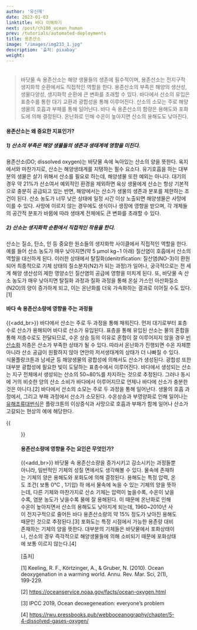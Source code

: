 ```yaml
---
author: '유신재'
date: 2023-01-03
linktitle: 바다 이해하기
next: /post/ch100_ocean_human
prev: /tutorials/automated-deployments
title: 용존산소
image: "/images/img233_1.jpg"
description: '출처: pixabay'
weight: 
---
```


######     
> 바닷물 속 용존산소는 해양 생물들의 생존에 필수적이며, 용존산소는 전지구적 생지화학 순환에서도 직접적인 역할을 한다. 
> 용존산소의 부족은 해양의 생산성, 생물다양성, 생지화학 순환에 큰 변화를 초래할 수 있다.
> 바다에서 산소의 유입은 표층수를 통한 대기 교환과 광합성을 통해 이루어진다. 산소의 소모는 주로 해양생물의 호흡과 부패를 통해 일어난다. 
> 바다 속 용존산소의 함량은 용해도와 포화도에 의해 결정된다. 온난화로 인해 수온이 높아지면 산소의 용해도도 낮아진다.

#### 용존산소는 왜 중요한 지표인가?
##### 1) 산소의 부족은 해양 생물들의 생존과 생태계에 영향을 미친다. 
용존산소(DO; dissolved oxygen)는 바닷물 속에 녹아있는 산소의 양을 뜻한다. 육지에서와 마찬가지로, 산소는 해양생태계를 지탱하는 필수 요소다. 유기호흡을 하는 대부분의 생물은 살기 위해서 산소를 필요로 하는데, 해양생물 또한 예외는 아니다. 대기의 경우 약 21%가 산소여서 예외적인 환경을 제외하면 육상 생물에게 산소는 항상 기본적으로 충분히 공급되고 있는 반면, 해양에서는 산소가 생물의 생존과 분포를 제한하는 조건이 된다. 산소 농도가 너무 낮은 상태에 일정 시간 이상 노출되면 해양생물은 사망에 이를 수 있다. 사망에 이르지 않는 경우에도 생식이나 생장에 영향을 받으며, 각 개체들의 공간적 분포가 바뀜에 따라 생태계 전체에도 큰 변화를 초래할 수 있다.

##### 2) 산소는 생지화학 순환에서 직접적인 작용을 한다. 
산소는 질소, 탄소, 인 등 중요한 원소들의 생지화학 사이클에서 직접적인 역할을 한다. 예를 들어 산소 농도가 매우 낮아지면(약 5 μmol kg−1 아래) 질산염이 호흡에서 산소의 역할을 대신하게 된다. 이러한 상태에서 탈질화(denitrification: 질산염(NO-3)이 환원되어 최종적으로 기체 상태의 질소분자(N2)가 되는 과정)가 일어나, 궁극적으로는 전 세계 해양 생산성의 제한 영양소인 질산염의 공급에 영향을 미치게 된다. 또, 바닷물 속 산소 농도가 매우 낮아지면 탈질화 과정과 질화 과정을 통해 온실 가스인 아산화질소(N2O)의 양이 증가하게 되고, 이는 온난화를 더욱 가속화하는 결과로 이어질 수도 있다.[1]

#### 바다 속 용존산소량에 영향을 주는 과정들
{{<add_br>}}
바다에서 산소는 주로 두 과정을 통해 채워진다. 먼저 대기로부터 표층수로 산소가 용해되어 바다로 산소가 유입된다. 표층을 통해 유입된 산소는 물의 혼합을 통해 저층수로도 전달되므로, 수온 상승 등의 이유로 혼합이 잘 이루어지지 않을 경우 [빈산소화]() 저층은 산소가 부족한 상태가 될 수 있다. 따라서 온난화가 진행되면 수온 자체뿐 아니라 산소 공급이 원활하지 않아 연안의 저서생태계의 상태가 더 나빠질 수 있다.  
식물플랑크톤과 남세균 등 해양생물의 광합성에 의해서도 산소가 생성된다. 광합성 또한  대부분 광합성에 필요한 빛이 도달하는 표층수에서 이루어진다. 바다에서 생성되는 산소는 지구 전체에서 생성되는 산소의 50~80%를 차지하는 것으로 추정된다. 그러나 동시에 거의 비슷한 양의 산소 소비가 바다에서 이루어지므로 언제나 바다에 산소가 충분한 것은 아니다.[2]
바다에서 산소의 소모는 주로 두 과정을 통해 일어난다. 생물의 호흡 과정에서, 그리고 부패 과정에서 산소가 소모된다. 수온상승과 부영양화로 인해 일어나는 [유해조류대번식]()은 플랑크톤의 이상증식과 사망으로 호흡과 부패가 함께 일어나 산소가 고갈되는 현상의 예에 해당한다.

{{<figure src="/images/img233_2.jpg" caption="남세균의 하나인 프로클로코쿠스(Prochlorococcus)가 광합성을 통해 만드는 산소량은 지구 생물권의 산소 중 약 20%에 이르는 것으로 추정된다. 출처: wikipedia, public domain">}}

#### 용존산소량에 영향을 주는 요인은 무엇인가?
{{<add_br>}}
바닷물 속 용존산소량을 증가시키고 감소시키는 과정들뿐 아니라, 일반적인 기체의 성질 면에서도 생각해볼 수 있다. 물속에 존재하는 기체의 양은 용해도와 포화도에 의해 결정된다. 용해도는 특정 압력, 온도 조건( 보통 0°C , 1기압) 하 에서 물속에 녹을 수 있는 기체의 양을 뜻하는데, 다른 기체와 마찬가지로 산소 기체는 압력이 높을수록, 수온이 낮을수록, 염분 농도가 낮을수록 물에 잘 용해된다. 이 때문에 온난화로 인해 수온이 높아지면서 산소의 용해도도 낮아지게 되는데, 1960~2010년 사이 전지구적으로 줄어든 바다 용존산소량의 약 15% 정도가 낮아진 용해도 때문인 것으로 추정된다.[3]  포화도는 특정 시점에서 가능한 용존량 대비 존재하는 기체의 양을 뜻한다. 대부분의 기체들은 바닷물에서 포화상태이나, 산소의 경우 즉각적으로 해양생물들에 의해 소비되기 때문에 포화상태에 보통 이르지 않는다.[4]  



[출처]

[1] Keeling, R. F., Körtzinger, A., & Gruber, N. (2010). Ocean deoxygenation in a warming world. Annu. Rev. Mar. Sci, 2(1), 199-229.

[2] https://oceanservice.noaa.gov/facts/ocean-oxygen.html

[3] IPCC 2019, Ocean deoxegeneation: everyone’s problem

[4] https://rwu.pressbooks.pub/webboceanography/chapter/5-4-dissolved-gases-oxygen/